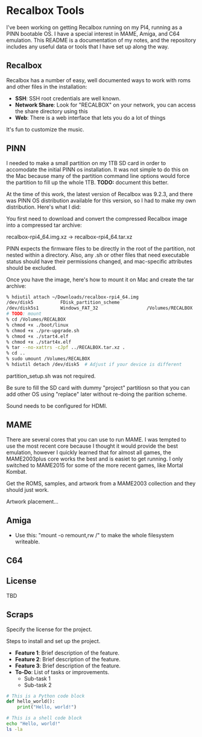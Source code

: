 # Recalbox Tools

I've been working on getting Recalbox running on my PI4, running as a PINN bootable OS.  I have a special interest in MAME, Amiga, and C64 emulation.  This README is a documentation of my notes, and the repository includes any useful data or tools that I have set up along the way.

## Recalbox

Recalbox has a number of easy, well documented ways to work with roms and other files in the installation:

- **SSH**: SSH root credentials are well known.
- **Network Share**: Look for "RECALBOX" on your network, you can access the share directory using this
- **Web**: There is a web interface that lets you do a lot of things

It's fun to customize the music.

## PINN

I needed to make a small partition on my 1TB SD card in order to accomodate the initial PINN os installation.  It was not simple to do this on the Mac because many of the partition command line options would force the partition to fill up the whole 1TB.  **TODO:** document this better.

At the time of this work, the latest version of Recalbox was 9.2.3, and there was PINN OS distribution available for this version, so I had to make my own distribution.  Here's what I did:

You first need to download and convert the compressed Recalbox image into a compressed tar archive:

recalbox-rpi4_64.img.xz -> recalbox-rpi4_64.tar.xz

PINN expects the firmware files to be directly in the root of the partition, not nested within a directory.  Also, any .sh or other files that need executable status should have their permissions changed, and mac-specific attributes should be excluded.

Once you have the image, here's how to mount it on Mac and create the tar archive:

```bash
% hdiutil attach ~/Downloads/recalbox-rpi4_64.img 
/dev/disk5         	FDisk_partition_scheme         	
/dev/disk5s1       	Windows_FAT_32                 	/Volumes/RECALBOX
# TODO: mount
% cd /Volumes/RECALBOX
% chmod +x ./boot/linux
% chmod +x ./pre-upgrade.sh
% chmod +x ./start4.elf
% chmod +x ./start4x.elf
% tar --no-xattrs -cJpf ../RECALBOX.tar.xz .
% cd ..
% sudo umount /Volumes/RECALBOX
% hdiutil detach /dev/disk5  # Adjust if your device is different
```
partition_setup.sh was not required.

Be sure to fill the SD card with dummy "project" partitiosn so that you can add other OS using "replace" later without re-doing the parition scheme.

Sound needs to be configured for HDMI.

## MAME

There are several cores that you can use to run MAME.  I was tempted to use the most recent core because I thought it would provide the best emulation, however I quickly learned that for almost all games, the MAME2003plus core works the best and is easiet to get running.  I only switched to MAME2015 for some of the more recent games, like Mortal Kombat.

Get the ROMS, samples, and artwork from a MAME2003 collection and they should just work.

Artwork placement...

## Amiga

  - Use this: "mount -o remount,rw /" to make the whole filesystem writeable.

## C64

## License

TBD


## Scraps
Specify the license for the project.

Steps to install and set up the project.

- **Feature 1**: Brief description of the feature.
- **Feature 2**: Brief description of the feature.
- **Feature 3**: Brief description of the feature.
- **To-Do**: List of tasks or improvements.
  - Sub-task 1
  - Sub-task 2


```python
# This is a Python code block
def hello_world():
    print("Hello, world!")
```

```bash
# This is a shell code block
echo "Hello, world!"
ls -la
```